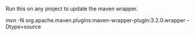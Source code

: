 Run this on any project to update the maven wrapper.

mvn -N org.apache.maven.plugins:maven-wrapper-plugin:3.2.0:wrapper -Dtype=source
